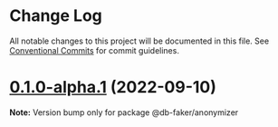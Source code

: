 # Change Log

All notable changes to this project will be documented in this file.
See [Conventional Commits](https://conventionalcommits.org) for commit guidelines.

# [0.1.0-alpha.1](https://github.com/syneki/db-faker/compare/@db-faker/anonymizer@0.1.0-alpha.0...@db-faker/anonymizer@0.1.0-alpha.1) (2022-09-10)

**Note:** Version bump only for package @db-faker/anonymizer
